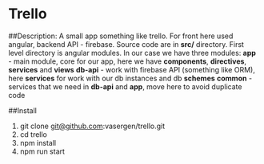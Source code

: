 # Trello

##Description: A small app something like trello. For front here used angular, backend API - firebase.
Source code are in **src/** directory. First level directory is angular modules. In our case we have three 
 modules: 
 **app** - main module, core for our app, here we have **components**, **directives**, **services** and **views**
 **db-api** - work with firebase API (something like ORM), here **services** for work with our db instances and db **schemes** 
 **common** - services that we need in **db-api** and **app**, move here to avoid duplicate code
 
##Install 
1) git clone git@github.com:vasergen/trello.git
2) cd trello
3) npm install
4) npm run start

